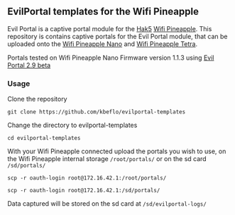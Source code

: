 ## EvilPortal templates for the Wifi Pineapple

Evil Portal is a captive portal module for the [Hak5](https://www.hak5.org/) [Wifi Pineapple](https://www.wifipineapple.com/). This repository is contains captive portals for the Evil Portal module, that can be uploaded onto the [Wifi Pineapple Nano](http://hakshop.myshopify.com/products/wifi-pineapple?variant=81044992) and [Wifi Pineapple Tetra](http://hakshop.myshopify.com/products/wifi-pineapple?variant=11303845317).

Portals tested on Wifi Pineapple Nano Firmware version 1.1.3 using [Evil Portal 2.9 beta](https://github.com/frozenjava/EvilPortalNano/tree/development)

### Usage
Clone the repository

    git clone https://github.com/kbeflo/evilportal-templates

Change the directory to evilportal-templates

    cd evilportal-templates

With your Wifi Pineapple connected upload the portals you wish to use, on the Wifi Pineapple internal storage `/root/portals/` or on the sd card `/sd/portals/`

    scp -r oauth-login root@172.16.42.1:/root/portals/

    scp -r oauth-login root@172.16.42.1:/sd/portals/

Data captured will be stored on the sd card at `/sd/evilportal-logs/`
